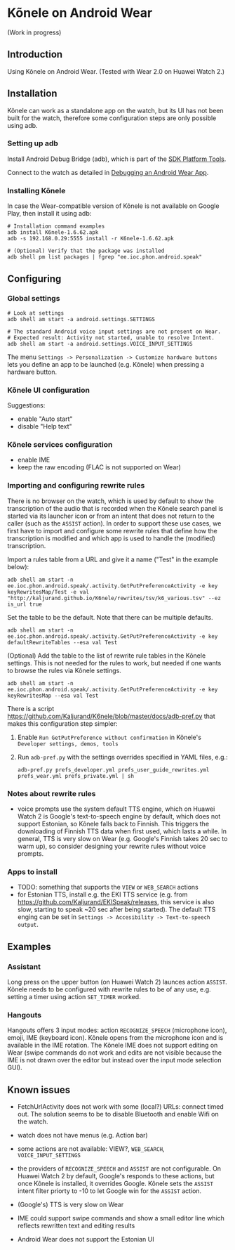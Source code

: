 Kõnele on Android Wear
======================

(Work in progress)

Introduction
------------

Using Kõnele on Android Wear. (Tested with Wear 2.0 on Huawei Watch 2.)

Installation
------------

Kõnele can work as a standalone app on the watch, but its UI has not been built for the watch,
therefore some configuration steps are only possible using adb.

### Setting up adb

Install Android Debug Bridge (adb), which is part of the
[SDK Platform Tools](https://developer.android.com/studio/releases/platform-tools.html).

Connect to the watch as detailed in [Debugging an Android Wear App](https://developer.android.com/training/wearables/apps/debugging.html).


### Installing Kõnele

In case the Wear-compatible version of Kõnele is not available on Google Play, then install it using adb:

    # Installation command examples
    adb install K6nele-1.6.62.apk
    adb -s 192.168.0.29:5555 install -r K6nele-1.6.62.apk

    # (Optional) Verify that the package was installed
    adb shell pm list packages | fgrep "ee.ioc.phon.android.speak"

Configuring
-----------

### Global settings

    # Look at settings
    adb shell am start -a android.settings.SETTINGS

    # The standard Android voice input settings are not present on Wear.
    # Expected result: Activity not started, unable to resolve Intent.
    adb shell am start -a android.settings.VOICE_INPUT_SETTINGS

The menu `Settings -> Personalization -> Customize hardware buttons` lets
you define an app to be launched (e.g. Kõnele) when pressing a hardware button.

### Kõnele UI configuration

Suggestions:

- enable "Auto start"
- disable "Help text"

### Kõnele services configuration

- enable IME
- keep the raw encoding (FLAC is not supported on Wear)

### Importing and configuring rewrite rules

There is no browser on the watch, which is used by default to show the transcription of the audio that is recorded when the Kõnele search panel is started via its launcher icon or from an intent that does not return to the caller (such as the `ASSIST` action). In order to support these use cases, we first have to import and configure some rewrite rules that define how the transcription is modified and which app is used to handle the (modified) transcription.

Import a rules table from a URL and give it a name ("Test" in the example below):

    adb shell am start -n ee.ioc.phon.android.speak/.activity.GetPutPreferenceActivity -e key keyRewritesMap/Test -e val "http://kaljurand.github.io/K6nele/rewrites/tsv/k6_various.tsv" --ez is_url true

Set the table to be the default. Note that there can be multiple defaults.

    adb shell am start -n ee.ioc.phon.android.speak/.activity.GetPutPreferenceActivity -e key defaultRewriteTables --esa val Test

(Optional) Add the table to the list of rewrite rule tables in the Kõnele settings. This is not needed for the rules to work, but needed if one wants to browse the rules via Kõnele settings.

    adb shell am start -n ee.ioc.phon.android.speak/.activity.GetPutPreferenceActivity -e key keyRewritesMap --esa val Test

There is a script <https://github.com/Kaljurand/K6nele/blob/master/docs/adb-pref.py> that makes this configuration step simpler:

1. Enable `Run GetPutPreference without confirmation` in Kõnele's `Developer settings, demos, tools`
2. Run `adb-pref.py` with the settings overrides specified in YAML files, e.g.:

       adb-pref.py prefs_developer.yml prefs_user_guide_rewrites.yml prefs_wear.yml prefs_private.yml | sh

### Notes about rewrite rules

- voice prompts use the system default TTS engine,
  which on Huawei Watch 2 is Google's text-to-speech engine by default,
  which does not support Estonian, so Kõnele falls back to Finnish.
  This triggers the downloading of Finnish TTS data when first used, which lasts a while.
  In general, TTS is very slow on Wear (e.g. Google's Finnish takes 20 sec to warm up), so consider designing your rewrite rules without voice prompts.

### Apps to install

- TODO: something that supports the `VIEW` or `WEB_SEARCH` actions
- for Estonian TTS, install e.g. the EKI TTS service (e.g. from https://github.com/Kaljurand/EKISpeak/releases,
  this service is also slow, starting to speak ~20 sec after being started).
  The default TTS enging can be set in `Settings -> Accesibility -> Text-to-speech output`.


Examples
--------

### Assistant

Long press on the upper button (on Huawei Watch 2) launces action `ASSIST`. Kõnele needs to be configured
with rewrite rules to be of any use, e.g. setting a timer using action `SET_TIMER` worked.

### Hangouts

Hangouts offers 3 input modes: action `RECOGNIZE_SPEECH` (microphone icon), emoji, IME (keyboard icon).
Kõnele opens from the microphone icon and is available in the IME rotation. The Kõnele IME does not support
editing on Wear (swipe commands do not work and edits are not visible because the IME is not drawn over the
editor but instead over the input mode selection GUI).

Known issues
------------

- FetchUrlActivity does not work with some (local?) URLs: connect timed out.
  The solution seems to be to disable Bluetooth and enable Wifi on the watch.

- watch does not have menus (e.g. Action bar)

- some actions are not available: VIEW?, `WEB_SEARCH`, `VOICE_INPUT_SETTINGS`

- the providers of `RECOGNIZE_SPEECH` and `ASSIST` are not configurable.
  On Huawei Watch 2 by default, Google's responds to these actions, but once Kõnele is installed, it overrides Google.
  Kõnele sets the `ASSIST` intent filter priorty to -10 to let Google win for the `ASSIST` action.

- (Google's) TTS is very slow on Wear

- IME could support swipe commands and show a small editor line which reflects rewritten text and editing results

- Android Wear does not support the Estonian UI
